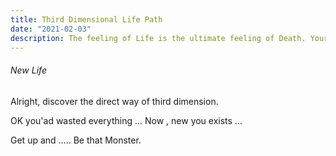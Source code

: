 ```yaml
---
title: Third Dimensional Life Path
date: "2021-02-03"
description: The feeling of Life is the ultimate feeling of Death. Your are dying every second. 
---
```



###### New Life
Alright, discover the direct way of third dimension.

OK you'ad wasted everything ...
Now , new you exists ...

Get up and .....
Be that Monster.
